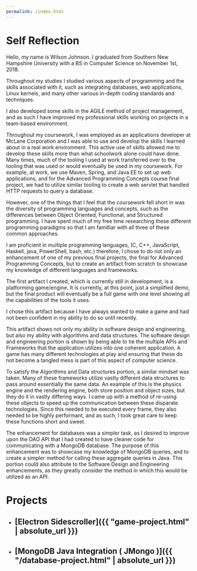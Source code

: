 ```yaml
---
permalink: /index.html
---
```


# Self Reflection

Hello, my name is Wilson Johnson. I graduated from Southern New Hampshire University with a BS in Computer Science on November 1st, 2018. 

Throughout my studies I studied various aspects of programming and the skills associated with it, such as integrating databases, web applications, Linux kernels, and many other various in-depth coding standards and techniques. 

I also developed some skills in the AGILE method of project management, and as such I have improved my professional skills working on projects in a team-based environment. 

Throughout my coursework, I was employed as an applications developer at McLane Corporation and I was able to use and develop the skills I learned about in a real work environment. This active use of skills allowed me to develop these skills more than what schoolwork alone could have done. Many times, much of the tooling I used at work transferred over to the tooling that was used or would eventually be used in my coursework. For example, at work, we use Maven, Spring, and Java EE to set up web applications, and for the Advanced Programming Concepts course final project, we had to utilize similar tooling to create a web servlet that handled HTTP requests to query a database. 

However, one of the things that I feel that the coursework fell short in was the diversity of programming languages and concepts, such as the differences between Object Oriented, Functional, and Structured programming. I have spent much of my free time researching these different programming paradigms so that I am familliar with all three of these common approaches. 

I am proficient in multiple programming languages, (C, C++, JavaScript, Haskell, java, PowerShell, bash, etc.) therefore, I chose to do not only an enhancement of one of my previous final projects, the final for Advanced Programming Concepts, but to create an artifact from scratch to showcase my knowledge of different languages and frameworks. 

The first artifact I created, which is currently still in development, is a platforming game/engine. It is currently, at this point, just a simplified demo, but the final product will eventually be a full game with one level showing all the capabilities of the tools it uses. 

I chose this artifact because I have always wanted to make a game and had not been confident in my ability to do so until recently.

This artifact shows not only my ability in software design and engineering, but also my ability with algorithms and data structures. The software design and engineering portion is shown by being able to tie the multiple APIs and Frameworks that the application utilizes into one coherent application. A game has many different technologies at play and ensuring that these do not become a tangled mess is part of this aspect of computer science. 

To satisfy the Algorithms and Data structures portion, a similar mindset was taken. Many of these frameworks utilize vastly different data structures to pass around essentially the same data. An example of this is the physics engine and the rendering engine, both store position and object sizes, but they do it in vastly differing ways. I came up with a method of re-using these objects to speed up the communication between these disparate technologies. Since this needed to be executed every frame, they also needed to be highly performant, and as such, I took great care to keep these functions short and sweet.

The enhancement for databases was a simpler task, as I desired to improve upon the DAO API that I had created to have cleaner code for communicating with a MongoDB database. The purpose of this enhancement was to showcase my knowledge of MongoDB queries, and to create a simpler method for calling these aggregate queries in Java. This portion could also attribute to the Software Design and Engineering enhancements, as they greatly consider the method in which this would be utilized as an API. 

# Projects
- ## [Electron Sidescroller]({{ "game-project.html" | absolute_url }})
- ## [MongoDB Java Integration ( JMongo )]({{ "/database-project.html" | absolute_url }})

